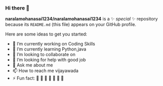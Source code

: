 ### Hi there 👋


**naralamohanasai1234/naralamohanasai1234** is a ✨ _special_ ✨ repository because its `README.md` (this file) appears on your GitHub profile.

Here are some ideas to get you started:

- 🔭 I’m currently working on Coding Skills
- 🌱 I’m currently learning Python,java
- 👯 I’m looking to collaborate on  
- 🤔 I’m looking for help with good job
- 💬 Ask me about me
- 📫 How to reach me vijayawada
- ⚡ Fun fact:   :muscle: :muscle: :muscle: :muscle: :muscle: :muscle: :muscle: 

